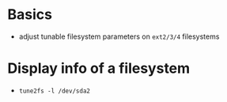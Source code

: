 # Basics
- adjust tunable filesystem parameters on `ext2/3/4` filesystems

# Display info of a filesystem
- `tune2fs -l /dev/sda2`
